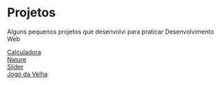 # Projetos

<p>Alguns pequenos projetos que desenvolvi para praticar Desenvolvimento Web</p>


<a href="https://mateusjustino.github.io/projetos/calculadora/index.html">Calculadora</a><br>
<a href="https://mateusjustino.github.io/projetos/nature/index.html">Nature</a><br>
<a href="https://mateusjustino.github.io/projetos/slider/index.html">Slider</a><br>
<a href="https://mateusjustino.github.io/projetos/velha/index.html">Jogo da Velha</a><br>
